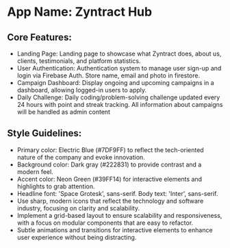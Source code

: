 # **App Name**: Zyntract Hub

## Core Features:

- Landing Page: Landing page to showcase what Zyntract does, about us, clients, testimonials, and platform statistics.
- User Authentication: Authentication system to manage user sign-up and login via Firebase Auth.  Store name, email and photo in firestore.
- Campaign Dashboard: Display ongoing and upcoming campaigns in a dashboard, allowing logged-in users to apply.
- Daily Challenge: Daily coding/problem-solving challenge updated every 24 hours with point and streak tracking. All information about campaigns will be handled as admin content

## Style Guidelines:

- Primary color: Electric Blue (#7DF9FF) to reflect the tech-oriented nature of the company and evoke innovation.
- Background color: Dark gray (#222831) to provide contrast and a modern feel.
- Accent color: Neon Green (#39FF14) for interactive elements and highlights to grab attention.
- Headline font: 'Space Grotesk', sans-serif.  Body text: 'Inter', sans-serif.
- Use sharp, modern icons that reflect the technology and software industry, focusing on clarity and scalability.
- Implement a grid-based layout to ensure scalability and responsiveness, with a focus on modular components that are easy to refactor.
- Subtle animations and transitions for interactive elements to enhance user experience without being distracting.